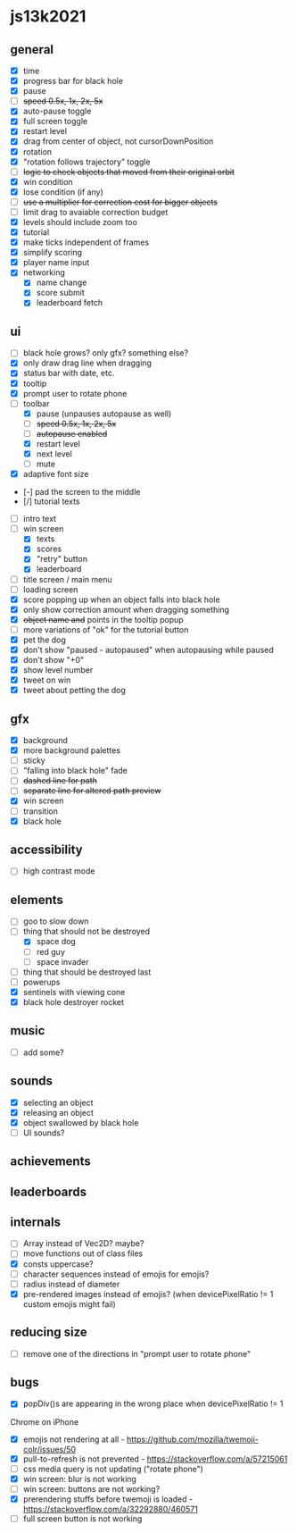 # js13k2021

## general
- [x] time
- [x] progress bar for black hole
- [x] pause
- [ ] ~~speed 0.5x, 1x, 2x, 5x~~
- [x] auto-pause toggle
- [x] full screen toggle
- [x] restart level
- [x] drag from center of object, not cursorDownPosition
- [x] rotation
- [x] "rotation follows trajectory" toggle
- [ ] ~~logic to check objects that moved from their original orbit~~
- [x] win condition
- [x] lose condition (if any)
- [ ] ~~use a multiplier for correction cost for bigger objects~~
- [ ] limit drag to avaiable correction budget
- [x] levels should include zoom too
- [x] tutorial
- [x] make ticks independent of frames
- [x] simplify scoring
- [x] player name input
- [x] networking
  - [x] name change
  - [x] score submit
  - [x] leaderboard fetch

## ui
- [ ] black hole grows? only gfx? something else?
- [x] only draw drag line when dragging
- [x] status bar with date, etc.
- [x] tooltip
- [x] prompt user to rotate phone
- [ ] toolbar
  - [x] pause (unpauses autopause as well)
  - [ ] ~~speed 0.5x, 1x, 2x, 5x~~
  - [ ] ~~autopause enabled~~
  - [x] restart level
  - [x] next level
  - [ ] mute
- [x] adaptive font size
- [-] pad the screen to the middle
- [/] tutorial texts
- [ ] intro text
- [ ] win screen
  - [x] texts
  - [x] scores
  - [x] "retry" button
  - [x] leaderboard
- [ ] title screen / main menu
- [ ] loading screen
- [x] score popping up when an object falls into black hole
- [x] only show correction amount when dragging something
- [x] ~~object name and~~ points in the tooltip popup
- [ ] more variations of "ok" for the tutorial button
- [x] pet the dog
- [x] don't show "paused - autopaused" when autopausing while paused
- [x] don't show "+0"
- [x] show level number
- [x] tweet on win
- [x] tweet about petting the dog

## gfx
- [x] background
- [x] more background palettes
- [ ] sticky
- [ ] "falling into black hole" fade
- [ ] ~~dashed line for path~~
- [ ] ~~separate line for altered path preview~~
- [x] win screen
- [ ] transition
- [x] black hole

## accessibility
- [ ] high contrast mode

## elements
- [ ] goo to slow down
- [ ] thing that should not be destroyed
  - [x] space dog
  - [ ] red guy
  - [ ] space invader
- [ ] thing that should be destroyed last
- [ ] powerups
- [x] sentinels with viewing cone
- [x] black hole destroyer rocket

## music
- [ ] add some?

## sounds
- [x] selecting an object
- [x] releasing an object
- [x] object swallowed by black hole
- [ ] UI sounds?

## achievements

## leaderboards

## internals
- [ ] Array<Float32> instead of Vec2D? maybe?
- [ ] move functions out of class files
- [x] consts uppercase?
- [ ] character sequences instead of emojis for emojis?
- [ ] radius instead of diameter
- [x] pre-rendered images instead of emojis? (when devicePixelRatio != 1 custom emojis might fail)

## reducing size
- [ ] remove one of the directions in "prompt user to rotate phone"

## bugs

- [x] popDiv()s are appearing in the wrong place when devicePixelRatio != 1

Chrome on iPhone
- [x] emojis not rendering at all - https://github.com/mozilla/twemoji-colr/issues/50
- [x] pull-to-refresh is not prevented - https://stackoverflow.com/a/57215061
- [ ] css media query is not updating ("rotate phone")
- [x] win screen: blur is not working
- [ ] win screen: buttons are not working?
- [x] prerendering stuffs before twemoji is loaded - https://stackoverflow.com/a/32292880/460571
- [ ] full screen button is not working
